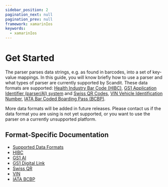 ```yaml
---
sidebar_position: 2
pagination_next: null
pagination_prev: null
framework: xamarinIos
keywords:
  - xamarinIos
---
```


# Get Started

The parser parses data strings, e.g. as found in barcodes, into a set of key-value mappings. In this guide, you will know briefly how to use a parser and what types of parser are currently supported by Scandit. These data formats are supported: [Health Industry Bar Code (HIBC)](https://docs.scandit.com/6.28/data-capture-sdk/xamarin.ios/parser/hibc.html), [GS1 Application Identifier (parser/AI) system](https://docs.scandit.com/6.28/data-capture-sdk/xamarin.ios/parser/gs1ai.html) and [Swiss QR Codes](https://docs.scandit.com/6.28/data-capture-sdk/xamarin.ios/parser/swissqr.html), [VIN Vehicle Identification Number](https://docs.scandit.com/6.28/data-capture-sdk/xamarin.ios/parser/vin.html), [IATA Bar Coded Boarding Pass (BCBP)](https://docs.scandit.com/6.28/data-capture-sdk/xamarin.ios/parser/iata-bcbp.html).

More data formats will be added in future releases. Please contact us if the data format you are using is not yet supported, or you want to use the parser on a currently unsupported platform.

## Format-Specific Documentation

- [Supported Data Formats](https://docs.scandit.com/6.28/data-capture-sdk/xamarin.ios/parser/formats.html)
- [HIBC](https://docs.scandit.com/6.28/data-capture-sdk/xamarin.ios/parser/hibc.html)
- [GS1 AI](https://docs.scandit.com/6.28/data-capture-sdk/xamarin.ios/parser/gs1ai.html)
- [GS1 Digital Link](https://docs.scandit.com/6.28/data-capture-sdk/xamarin.ios/parser/gs1-digital-link.html)
- [Swiss QR](https://docs.scandit.com/6.28/data-capture-sdk/xamarin.ios/parser/swissqr.html)
- [VIN](https://docs.scandit.com/6.28/data-capture-sdk/xamarin.ios/parser/vin.html)
- [IATA BCBP](https://docs.scandit.com/6.28/data-capture-sdk/xamarin.ios/parser/iata-bcbp.html)
